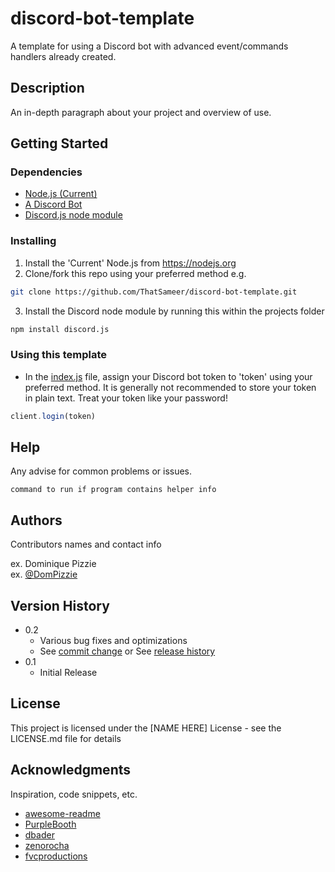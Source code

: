 
# discord-bot-template

A template for using a Discord bot with advanced event/commands handlers already created.

## Description

An in-depth paragraph about your project and overview of use.

## Getting Started

### Dependencies

* [Node.js (Current)](https://nodejs.org)
* [A Discord Bot](https://discord.com/developers/applications)
* [Discord.js node module](https://github.com/discordjs/discord.js)

### Installing

1. Install the 'Current' Node.js from https://nodejs.org
2. Clone/fork this repo using your preferred method e.g.
```bash
git clone https://github.com/ThatSameer/discord-bot-template.git
```
3. Install the Discord node module by running this within the projects folder
```bash
npm install discord.js
```

### Using this template

* In the [index.js](https://github.com/ThatSameer/discord-bot-template/blob/main/index.js) file, assign your Discord bot token to 'token' using your preferred method. It is generally not recommended to store your token in plain text. Treat your token like your password!
```js
client.login(token)
```


## Help

Any advise for common problems or issues.
```
command to run if program contains helper info
```

## Authors

Contributors names and contact info

ex. Dominique Pizzie  
ex. [@DomPizzie](https://twitter.com/dompizzie)

## Version History

* 0.2
    * Various bug fixes and optimizations
    * See [commit change]() or See [release history]()
* 0.1
    * Initial Release

## License

This project is licensed under the [NAME HERE] License - see the LICENSE.md file for details

## Acknowledgments

Inspiration, code snippets, etc.
* [awesome-readme](https://github.com/matiassingers/awesome-readme)
* [PurpleBooth](https://gist.github.com/PurpleBooth/109311bb0361f32d87a2)
* [dbader](https://github.com/dbader/readme-template)
* [zenorocha](https://gist.github.com/zenorocha/4526327)
* [fvcproductions](https://gist.github.com/fvcproductions/1bfc2d4aecb01a834b46)
